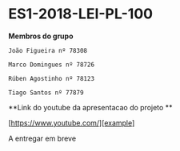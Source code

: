 ES1-2018-LEI-PL-100
=======

**Membros do grupo**

	João Figueira nº 78308
	 
	Marco Domingues nº 78726
	
	Rúben Agostinho nº 78123
	
	Tiago Santos nº 77879

**Link do youtube da apresentacao do projeto **

[https://www.youtube.com/][example]

[example]: https://www.youtube.com/

A entregar em breve
